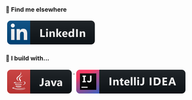 ### 📢 Find me elsewhere

  <a href="https://www.linkedin.com/in/alexhedley/">
    <img src="https://raw.githubusercontent.com/alex-hedley/alex-hedley/master/images/linkedin.svg" alt="LinkedIn" style="vertical-align:top; margin:4px">
  </a>

### 🚧 I build with...

  <a href="https://www.java.com/en/">
    <img src="https://raw.githubusercontent.com/alex-hedley/alex-hedley/master/images/java.svg" alt="Java" style="vertical-align:top; margin:4px">
  </a>

  <a href="https://www.jetbrains.com/idea/">
    <img src="https://raw.githubusercontent.com/alex-hedley/alex-hedley/master/images/jetbrains_intellij.svg" alt="IntelliJ IDEA" style="vertical-align:top; margin:4px">
  </a>

<!--
### Hi there 👋

**alex-hedley/alex-hedley** is a ✨ _special_ ✨ repository because its `README.md` (this file) appears on your GitHub profile.

Here are some ideas to get you started:

- 🔭 I’m currently working on ...
- 🌱 I’m currently learning ...
- 👯 I’m looking to collaborate on ...
- 🤔 I’m looking for help with ...
- 💬 Ask me about ...
- 📫 How to reach me: ...
- 😄 Pronouns: ...
- ⚡ Fun fact: ...
-->
